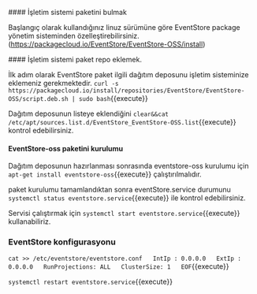 #### İşletim sistemi paketini bulmak

Başlangıç olarak kullandığınız linuz sürümüne göre EventStore package yönetim sisteminden özelleştirebilirsiniz.
(https://packagecloud.io/EventStore/EventStore-OSS/install)


#### İşletim sistemi paket repo eklemek.

İlk adım olarak EventStore paket ilgili dağıtım deposunu işletim sisteminize eklemeniz gerekmektedir.
`curl -s https://packagecloud.io/install/repositories/EventStore/EventStore-OSS/script.deb.sh | sudo bash`{{execute}}

Dağıtım deposunun listeye eklendiğini 
`clear&&cat /etc/apt/sources.list.d/EventStore_EventStore-OSS.list`{{execute}} kontrol edebilirsiniz.

#### EventStore-oss paketini kurulumu

Dağıtım deposunun hazırlanması sonrasında eventstore-oss kurulumu için  `apt-get install eventstore-oss`{{execute}}
çalıştırılmalıdır.

paket kurulumu tamamlandıktan sonra eventStore.service durumunu `systemctl status eventstore.service`{{execute}}
ile kontrol edebilirsiniz.


Servisi çalıştırmak için `systemctl start eventstore.service`{{execute}} kullanabiliriz.


### EventStore konfigurasyonu

`cat >> /etc/eventstore/eventstore.conf  
IntIp : 0.0.0.0  
ExtIp : 0.0.0.0  
RunProjections: ALL  
ClusterSize: 1  
EOF`{{execute}}


`systemctl restart eventstore.service`{{execute}}

